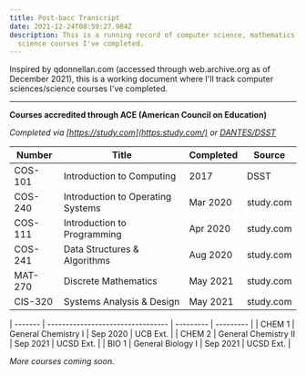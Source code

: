 ```yaml
---
title: Post-bacc Transcript
date: 2021-12-24T08:59:27.984Z
description: This is a running record of computer science, mathematics, &
  science courses I've completed.
---
```

Inspired by qdonnellan.com (accessed through web.archive.org as of December 2021), this is a working document where I'll track computer sciences/science courses I've completed.

- - -

**Courses accredited through ACE (American Council on Education)**

 *Completed via [https://study.com](https:study.com/) or [DANTES/DSST](https://www.dantes.doded.mil/EducationPrograms/get-credit/creditexam.html)*

| Number  | Title                             | Completed | Source    |
| ------- | --------------------------------- | --------- | --------- |
| COS-101 | Introduction to Computing         | 2017      | DSST      |
| COS-240 | Introduction to Operating Systems | Mar 2020  | study.com |
| COS-111 | Introduction to Programming       | Apr 2020  | study.com |
| COS-241 | Data Structures & Algorithms      | Aug 2020  | study.com |
| MAT-270 | Discrete Mathematics              | May 2021  | study.com |
| CIS-320 | Systems Analysis & Design         | May 2021  | study.com |

| ------- | --------------------------------- | --------- | --------- |
| CHEM 1  | General Chemistry I               | Sep 2020  | UCB Ext.  |
| CHEM 2  | General Chemistry II              | Sep 2021  | UCSD Ext. | 
| BIO 1   | General Biology I                 | Sep 2021  | UCSD Ext. |

*More courses coming soon.*
